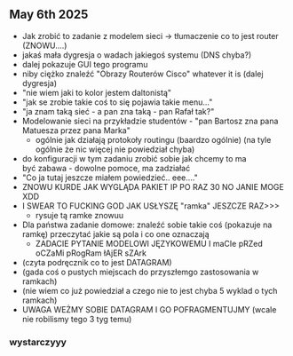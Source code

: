 ## May 6th 2025
- Jak zrobić to zadanie z modelem sieci -> tłumaczenie co to jest router (ZNOWU....)
- jakaś mała dygresja o wadach jakiegoś systemu (DNS chyba?)
- dalej pokazuje GUI tego programu
- niby ciężko znaleźć "Obrazy Routerów Cisco" whatever it is (dalej dygresja)
- "nie wiem jaki to kolor jestem daltonistą"
- "jak se zrobie takie coś to się pojawia takie menu..."
- "ja znam taką sieć - a pan zna taką - pan Rafał tak?"
- Modelowanie sieci na przykładzie studentów - "pan Bartosz zna pana Matuesza przez pana Marka"
    - ogólnie jak działają protokoły routingu (baardzo ogólnie) (na tyle ogólnie że nic więcej nie powiedział chyba)
- do konfiguracji w tym zadaniu zrobić sobie jak chcemy to ma być zabawa - dowolne pomoce, ma zadziałać
- "Co ja tutaj jeszcze miałem powiedzieć.. eee...."
- ZNOWU KURDE JAK WYGLĄDA PAKIET IP PO RAZ 30 NO JANIE MOGE XDD
- I SWEAR TO FUCKING GOD JAK USŁYSZĘ "ramka" JESZCZE RAZ>>>
    - rysuje tą ramke znowuu
- Dla państwa zadanie domowe: znaleźć sobie takie coś (pokazuje na ramkę) przeczytać jakie są pola i co one oznaczają
    - ZADACIE PYTANIE MODELOWI JĘZYKOWEMU I maCIe pRZed oCZaMi pRogRam łAjER sZArk
- (czyta podręcznik co to jest DATAGRAM)
- (gada coś o pustych miejscach do przyszłemgo zastosowania w ramkach)
- (nie wiem co już powiedział a czego nie to jest chyba 5 wyklad o tych ramkach)
- UWAGA WEŻMY SOBIE DATAGRAM I GO POFRAGMENTUJMY (wcale nie robilismy tego 3 tyg temu)
### wystarczyyy